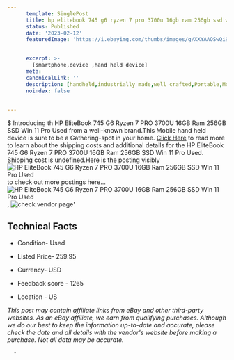 ```yaml
---
      template: SinglePost
      title: hp elitebook 745 g6 ryzen 7 pro 3700u 16gb ram 256gb ssd win 11 pro used
      status: Published
      date: '2023-02-12'
      featuredImage: 'https://i.ebayimg.com/thumbs/images/g/XXYAAOSwQi9j0rvi/s-l225.jpg'
       

      excerpt: >-
        [smartphone,device ,hand held device]
      meta:
      canonicalLink: ''
      description: [handheld,industrially made,well crafted,Portable,Mobile,Compact,Convenient,Lightweight,Maneuverable,Man-portable,Miniature,Carriable,Hand-held,Light,Holdable,Transportable,Mobile device,Pocket-sized,On-the-go,Wireless,Cordless,Compact size,Convenient size, smartphone,device ,hand held device]
      noindex: false
      

---
```

$
      Introducing th HP EliteBook 745 G6 Ryzen 7 PRO 3700U 16GB Ram 256GB SSD Win 11 Pro Used from a well-known brand.This Mobile hand held device is sure to be a Gathering-spot in your home. [Click Here](https://www.ebay.com/itm/334718842722?hash=item4deecc3762%3Ag%3AXXYAAOSwQi9j0rvi&mkevt=1&mkcid=1&mkrid=711-53200-19255-0&campid=%253CePNCampaignId%253E&customid=%253CreferenceId%253E&toolid=10049) to read more to learn about the shipping costs and additional details for the HP EliteBook 745 G6 Ryzen 7 PRO 3700U 16GB Ram 256GB SSD Win 11 Pro Used. Shipping cost is undefined.Here is the posting visibly ![HP EliteBook 745 G6 Ryzen 7 PRO 3700U 16GB Ram 256GB SSD Win 11 Pro Used](https://i.ebayimg.com/thumbs/images/g/XXYAAOSwQi9j0rvi/s-l225.jpg) to check out more postings here... ![HP EliteBook 745 G6 Ryzen 7 PRO 3700U 16GB Ram 256GB SSD Win 11 Pro Used](https://i.ebayimg.com/images/g/XXYAAOSwQi9j0rvi/s-l1600.jpg), ![check vendor page](https://origin-galleryplus.ebayimg.com/ws/web/334718842722_2_0_1/225x225.jpg,https://origin-galleryplus.ebayimg.com/ws/web/334718842722_3_0_1/225x225.jpg,https://origin-galleryplus.ebayimg.com/ws/web/334718842722_4_0_1/225x225.jpg,https://origin-galleryplus.ebayimg.com/ws/web/334718842722_5_0_1/225x225.jpg,https://origin-galleryplus.ebayimg.com/ws/web/334718842722_6_0_1/225x225.jpg,https://origin-galleryplus.ebayimg.com/ws/web/334718842722_7_0_1/225x225.jpg,https://origin-galleryplus.ebayimg.com/ws/web/334718842722_8_0_1/225x225.jpg,https://origin-galleryplus.ebayimg.com/ws/web/334718842722_9_0_1/225x225.jpg,https://origin-galleryplus.ebayimg.com/ws/web/334718842722_10_0_1/225x225.jpg,https://origin-galleryplus.ebayimg.com/ws/web/334718842722_11_0_1/225x225.jpg,https://origin-galleryplus.ebayimg.com/ws/web/334718842722_12_0_1/225x225.jpg)'

      

 ## Technical Facts 



     
      

 - Condition- Used 


      

 - Listed Price- 259.95 


      

 - Currency- USD 


      

 - Feedback score - 1265 


      

 - Location - US 


      
      

 *_This post may contain affiliate links from eBay and other third-party websites. As an eBay affiliate, we earn from qualifying purchases. Although we do our best to keep the information up-to-date and accurate, please check the date and all details with the vendor's website before making a purchase. Not all data may be accurate._*




      -
